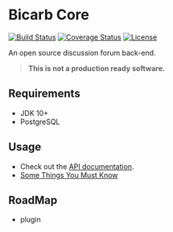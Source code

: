 # Bicarb Core
[![Build Status](https://travis-ci.org/bicarb/bicarb-core.svg?branch=master)](https://travis-ci.org/bicarb/bicarb-core)
[![Coverage Status](https://coveralls.io/repos/github/bicarb/bicarb-core/badge.svg?branch=master)](https://coveralls.io/github/bicarb/bicarb-core?branch=master)
[![License](http://img.shields.io/:license-apache-brightgreen.svg)](http://www.apache.org/licenses/LICENSE-2.0.html)

An open source discussion forum back-end.

> **This is not a production ready software.**

## Requirements

- JDK 10+
- PostgreSQL

## Usage

- Check out the [API documentation](https://community.bicarb.org/api).
- [Some Things You Must Know](https://github.com/bicarb/bicarb-core/blob/master/docs/DEVELOPER.md)

## RoadMap

- plugin
